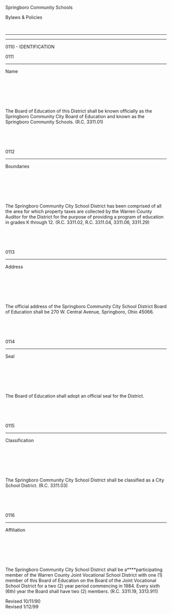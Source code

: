 Springboro Community Schools

Bylaws & Policies

 

* * * * *

****

0110 - IDENTIFICATION

0111

****

Name

 

 

 

The Board of Education of this District shall be known officially as the
Springboro Community City Board of Education and known as the Springboro
Community Schools. (R.C. 3311.01)

 

 

0112

****

Boundaries

 

 

 

The Springboro Community City School District has been comprised of all
the area for which property taxes are collected by the Warren County
Auditor for the District for the purpose of providing a program of
education in grades K through 12. (R.C. 3311.02, R.C. 3311.04, 3311.06,
3311.29)

 

 

0113

****

Address

 

 

 

The official address of the Springboro Community City School District
Board of Education shall be 270 W. Central Avenue, Springboro, Ohio
45066.

 

 

0114

****

Seal

 

 

 

The Board of Education shall adopt an official seal for the District.

 

 

0115

****

Classification

 

 

 

The Springboro Community City School District shall be classified as a
City School District. (R.C. 3311.03)

 

 

0116

****

Affiliation

 

 

 

The Springboro Community City School District shall be
a****participating member of the Warren County Joint Vocational School
District with one (1) member of this Board of Education on the Board of
the Joint Vocational School District for a two (2) year period
commencing in 1984. Every sixth (6th) year the Board shall have two (2)
members. (R.C. 3311.19, 3313.911)

Revised 10/11/90\
 Revised 1/12/99
